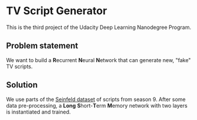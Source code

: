 # TV Script Generator
This is the third project of the Udacity Deep Learning Nanodegree Program.  

## Problem statement
We want to build a **R**ecurrent **N**eural **N**etwork that can generate new, "fake" TV scripts.  

## Solution
We use parts of the [Seinfeld dataset](https://www.kaggle.com/thec03u5/seinfeld-chronicles#scripts.csv) of scripts from season 9. After some data pre-processing, a **Long** **S**hort-**T**erm **M**emory network with two layers is instantiated and trained.  